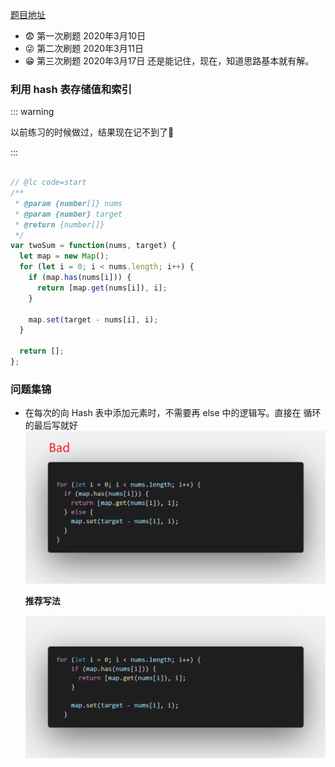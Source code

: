 [题目地址](https://leetcode-cn.com/problems/swap-nodes-in-pairs/)



- 😨 第一次刷题 2020年3月10日
- 😜 第二次刷题 2020年3月11日
- :grin: 第三次刷题 2020年3月17日 还是能记住，现在，知道思路基本就有解。



### **利用 hash 表存储值和索引**

::: warning

以前练习的时候做过，结果现在记不到了💩

:::

```javascript

// @lc code=start
/**
 * @param {number[]} nums
 * @param {number} target
 * @return {number[]}
 */
var twoSum = function(nums, target) {
  let map = new Map();
  for (let i = 0; i < nums.length; i++) {
    if (map.has(nums[i])) {
      return [map.get(nums[i]), i];
    }

    map.set(target - nums[i], i);
  }

  return [];
};
```



### 问题集锦

- 在每次的向 Hash 表中添加元素时，不需要再 else 中的逻辑写。直接在 循环的最后写就好<img src="../.vuepress/public/code.png" alt="code" style="zoom:80%;" />

  **推荐写法**

  <img src="../.vuepress/public/double_sum.png" alt="double_sum" style="zoom:80%;" />